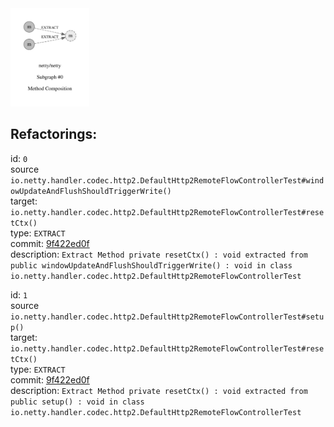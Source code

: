 <img src=subgraph_atomic_0.svg width=25%>

## Refactorings:

id: `0`\
source `io.netty.handler.codec.http2.DefaultHttp2RemoteFlowControllerTest#windowUpdateAndFlushShouldTriggerWrite()`\
target: `io.netty.handler.codec.http2.DefaultHttp2RemoteFlowControllerTest#resetCtx()`\
type: `EXTRACT`\
commit: [9f422ed0f](https://github.com/netty/netty/commit/9f422ed0f44516bea8116ed7730203e4eb316252)\
description: `Extract Method private resetCtx() : void extracted from public windowUpdateAndFlushShouldTriggerWrite() : void in class io.netty.handler.codec.http2.DefaultHttp2RemoteFlowControllerTest`

id: `1`\
source `io.netty.handler.codec.http2.DefaultHttp2RemoteFlowControllerTest#setup()`\
target: `io.netty.handler.codec.http2.DefaultHttp2RemoteFlowControllerTest#resetCtx()`\
type: `EXTRACT`\
commit: [9f422ed0f](https://github.com/netty/netty/commit/9f422ed0f44516bea8116ed7730203e4eb316252)\
description: `Extract Method private resetCtx() : void extracted from public setup() : void in class io.netty.handler.codec.http2.DefaultHttp2RemoteFlowControllerTest`

